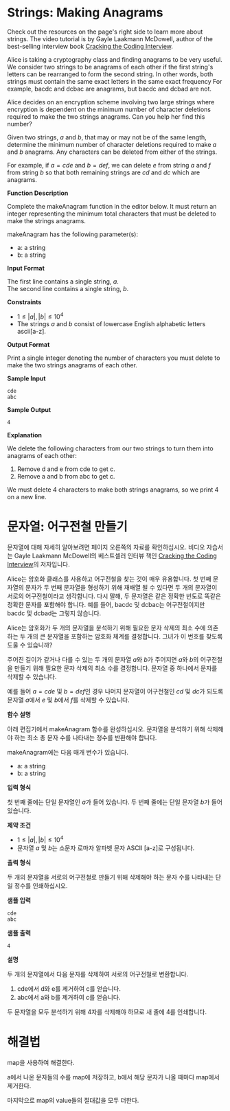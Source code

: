 # Strings: Making Anagrams

Check out the resources on the page's right side to learn more about strings. The video tutorial is by Gayle Laakmann McDowell, author of the best-selling interview book [Cracking the Coding Interview](https://www.hackerrank.com/ctci-book?ref=body).

Alice is taking a cryptography class and finding anagrams to be very useful. We consider two strings to be anagrams of each other if the first string's letters can be rearranged to form the second string. In other words, both strings must contain the same exact letters in the same exact frequency For example, bacdc and dcbac are anagrams, but bacdc and dcbad are not.

Alice decides on an encryption scheme involving two large strings where encryption is dependent on the minimum number of character deletions required to make the two strings anagrams. Can you help her find this number?

Given two strings, $a$ and $b$, that may or may not be of the same length, determine the minimum number of character deletions required to make $a$ and $b$ anagrams. Any characters can be deleted from either of the strings.

For example, if $a = cde$ and $b = def$, we can delete $e$ from string $a$ and $f$ from string $b$ so that both remaining strings are $cd$ and $dc$ which are anagrams.

**Function Description**

Complete the makeAnagram function in the editor below. It must return an integer representing the minimum total characters that must be deleted to make the strings anagrams.

makeAnagram has the following parameter(s):

- a: a string
- b: a string

**Input Format**

The first line contains a single string, $a$.\
The second line contains a single string, $b$.

**Constraints**

- $1 \leq |a|, |b| \leq 10^4$
- The strings $a$ and $b$ consist of lowercase English alphabetic letters ascii[a-z].

**Output Format**

Print a single integer denoting the number of characters you must delete to make the two strings anagrams of each other.

**Sample Input**

```
cde
abc
```

**Sample Output**

```
4
```

**Explanation**

We delete the following characters from our two strings to turn them into anagrams of each other:

1. Remove d and e from cde to get c.
2. Remove a and b from abc to get c.

We must delete $4$ characters to make both strings anagrams, so we print $4$ on a new line.

# 문자열: 어구전철 만들기

문자열에 대해 자세히 알아보려면 페이지 오른쪽의 자료를 확인하십시오. 비디오 자습서는 Gayle Laakmann McDowell의 베스트셀러 인터뷰 책인 [Cracking the Coding Interview](https://www.hackerrank.com/ctci-book?ref=body)의 저자입니다.

Alice는 암호화 클래스를 사용하고 어구전철을 찾는 것이 매우 유용합니다. 첫 번째 문자열의 문자가 두 번째 문자열을 형성하기 위해 재배열 될 수 있다면 두 개의 문자열이 서로의 어구전철이라고 생각합니다. 다시 말해, 두 문자열은 같은 정확한 빈도로 똑같은 정확한 문자를 포함해야 합니다. 예를 들어, bacdc 및 dcbac는 어구전철이지만 bacdc 및 dcbad는 그렇지 않습니다.

Alice는 암호화가 두 개의 문자열을 분석하기 위해 필요한 문자 삭제의 최소 수에 의존하는 두 개의 큰 문자열을 포함하는 암호화 체계를 결정합니다. 그녀가 이 번호를 찾도록 도울 수 있습니까?

주어진 길이가 같거나 다를 수 있는 두 개의 문자열 $a$와 $b$가 주어지면 $a$와 $b$의 어구전철을 만들기 위해 필요한 문자 삭제의 최소 수를 결정합니다. 문자열 중 하나에서 문자를 삭제할 수 있습니다.

예를 들어 $a = cde$ 및 $b = def$인 경우 나머지 문자열이 어구전철인 $cd$ 및 $dc$가 되도록 문자열 $a$에서 $e$ 및 $b$에서 $f$를 삭제할 수 있습니다.

**함수 설명**

아래 편집기에서 makeAnagram 함수를 완성하십시오. 문자열을 분석하기 위해 삭제해야 하는 최소 총 문자 수를 나타내는 정수를 반환해야 합니다.

makeAnagram에는 다음 매개 변수가 있습니다.

- a: a string
- b: a string

**입력 형식**

첫 번째 줄에는 단일 문자열인 $a$가 들어 있습니다.
두 번째 줄에는 단일 문자열 $b$가 들어 있습니다.

**제약 조건**

- $1 \leq |a|, |b| \leq 10^4$
- 문자열 $a$ 및 $b$는 소문자 로마자 알파벳 문자 ASCII [a-z]로 구성됩니다.

**출력 형식**

두 개의 문자열을 서로의 어구전철로 만들기 위해 삭제해야 하는 문자 수를 나타내는 단일 정수를 인쇄하십시오.

**샘플 입력**

```
cde
abc
```

**샘플 출력**

```
4
```

**설명**

두 개의 문자열에서 다음 문자를 삭제하여 서로의 어구전철로 변환합니다.

1. cde에서 d와 e를 제거하여 c를 얻습니다.
2. abc에서 a와 b를 제거하여 c를 얻습니다.

두 문자열을 모두 분석하기 위해 $4$자를 삭제해야 하므로 새 줄에 $4$를 인쇄합니다.

# 해결법

map을 사용하여 해결한다.

a에서 나온 문자들의 수를 map에 저장하고, b에서 해당 문자가 나올 때마다 map에서 제거한다.

마지막으로 map의 value들의 절대값을 모두 더한다.